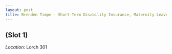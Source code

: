 ```yaml
---
layout: post
title: Brenden Timpe - Short-Term Disability Insurance, Maternity Leave, and the Rise of Working Mothers (June 20)
---
```

##  (Slot 1)

*Location:* Lorch 301


